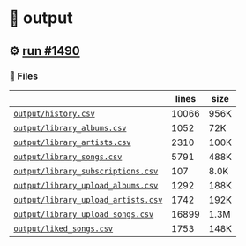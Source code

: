 # 📝  output 

## ⚙️ [run #1490](https://github.com/jwenerd/ytm-dl/actions/runs/9543075832)

### 📁 Files

|                                                                         |lines|size|
|-------------------------------------------------------------------------|-----|----|
|[`output/history.csv` ](output/history.csv)                              |10066|956K|
|[`output/library_albums.csv` ](output/library_albums.csv)                |1052 |72K |
|[`output/library_artists.csv` ](output/library_artists.csv)              |2310 |100K|
|[`output/library_songs.csv` ](output/library_songs.csv)                  |5791 |488K|
|[`output/library_subscriptions.csv` ](output/library_subscriptions.csv)  |107  |8.0K|
|[`output/library_upload_albums.csv` ](output/library_upload_albums.csv)  |1292 |188K|
|[`output/library_upload_artists.csv` ](output/library_upload_artists.csv)|1742 |192K|
|[`output/library_upload_songs.csv` ](output/library_upload_songs.csv)    |16899|1.3M|
|[`output/liked_songs.csv` ](output/liked_songs.csv)                      |1753 |148K|